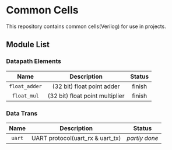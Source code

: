# Common Cells

This repository contains common cells(Verilog) for use in projects.

## Module List

### Datapath Elements

|           Name          |                     Description                     |    Status      | 
|:-----------------------:|:---------------------------------------------------:|:--------------:|
| `float_adder`           | (32 bit) float point adder                          | finish         |
| `float_mul`             | (32 bit) float point multiplier                     | finish         |

### Data Trans

|           Name          |                     Description                     |    Status      | 
|:-----------------------:|:---------------------------------------------------:|:--------------:|
| `uart`                  | UART protocol(uart_rx & uart_tx)                    | *partly done*  |